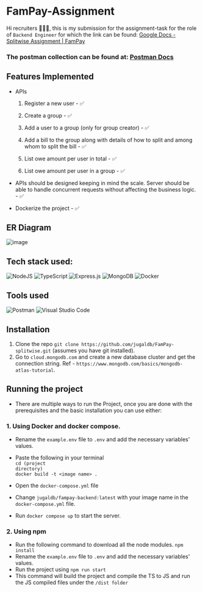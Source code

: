 # FamPay-Assignment

Hi recruiters 🙋🏻‍♂️, this is my submission for the assignment-task for the role of ```Backend Engineer``` for which the link can be found: [Google Docs - Splitwise Assignment | FamPay](https://docs.google.com/document/d/1jGCBfXgj32cvw9Sgctue_ZDpNErJRxlzsAM7qRWWXhY/edit#)



### The postman collection can be found at: [Postman Docs](https://documenter.getpostman.com/view/10968840/2s7YfVar9T#intro)

## Features Implemented
- APIs
  1. Register a new user - ✅

  2. Create a group - ✅

  3. Add a user to a group (only for group creator) - ✅

  4. Add a bill to the group along with details of how to split and among whom to split the bill - ✅

  5. List owe amount per user in total - ✅

  6. List owe amount per user in a group - ✅

- APIs should be designed keeping in mind the scale. Server should be able to handle concurrent requests without affecting the business logic. - ✅
- Dockerize the project - ✅


## ER Diagram 

![image](https://user-images.githubusercontent.com/55304795/190843488-e5518184-bb53-4a24-bbb3-f6b5e4389708.png)

  
## Tech stack used:

![NodeJS](https://img.shields.io/badge/node.js-6DA55F?style=for-the-badge&logo=node.js&logoColor=white)
![TypeScript](https://img.shields.io/badge/typescript-%23007ACC.svg?style=for-the-badge&logo=typescript&logoColor=white)
![Express.js](https://img.shields.io/badge/express.js-%23404d59.svg?style=for-the-badge&logo=express&logoColor=%2361DAFB)
![MongoDB](https://img.shields.io/badge/MongoDB-%234ea94b.svg?style=for-the-badge&logo=mongodb&logoColor=white)
![Docker](https://img.shields.io/badge/docker-%230db7ed.svg?style=for-the-badge&logo=docker&logoColor=white)

## Tools used
![Postman](https://img.shields.io/badge/Postman-FF6C37?style=for-the-badge&logo=postman&logoColor=white)
![Visual Studio Code](https://img.shields.io/badge/Visual%20Studio%20Code-0078d7.svg?style=for-the-badge&logo=visual-studio-code&logoColor=white)

## Installation

1. Clone the repo ```git clone https://github.com/jugaldb/FamPay-splitwise.git``` (assumes you have git installed).
2. Go to  ```cloud.mongodb.com``` and create a new database cluster and get the connection string. Ref - ```https://www.mongodb.com/basics/mongodb-atlas-tutorial```.

## Running the project
- There are multiple ways to run the Project, once you are done with the prerequisites and the basic installation you can use either:

### 1. Using Docker and docker compose.
- Rename the ```example.env``` file to ```.env``` and add the necessary variables' values.
- Paste the following in your terminal <br>
<code>cd (project directory)</code><br>
```docker build -t <image name> .```<br>

- Open the ```docker-compose.yml``` file <br>
- Change ```jugaldb/fampay-backend:latest``` with your  image name in the ```docker-compose.yml``` file.
- Run ```docker compose up``` to start the server.


### 2. Using npm

- Run the following command to download all the node modules.
```npm install```
- Rename the ```example.env``` file to ```.env``` and add the necessary variables' values.
- Run the project using 
```npm run start```
- This command will build the project and compile the TS to JS and run the JS compiled files under the ```/dist folder```


